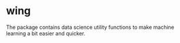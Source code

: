 # wing 

The package contains data science utility functions to make machine learning a bit easier and quicker.  
